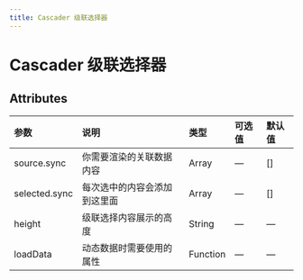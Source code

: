 ```yaml
---
title: Cascader 级联选择器
---
```


# Cascader 级联选择器


<ClientOnly>
<cascader-demo-1></cascader-demo-1>
<cascader-demo-2></cascader-demo-2>
</ClientOnly>

## Attributes


| 参数          | 说明          |   类型  | 可选值  | 默认值  |
| :------------- |:-------------|:-------|:-------|:-------|
| source.sync        | 你需要渲染的关联数据内容      | Array |   —  |   []  |
| selected.sync | 每次选中的内容会添加到这里面     | Array |  — | [] |
| height | 级联选择内容展示的高度     | String |  — | —  |
| loadData | 动态数据时需要使用的属性    |  Function |  — |  — |
